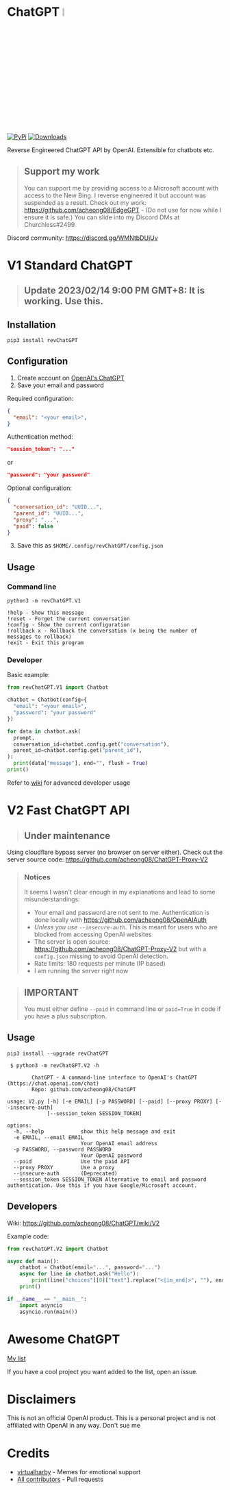 # ChatGPT <img src="https://github.com/acheong08/ChatGPT/blob/main/logo.png?raw=true" width="7%"></img>

[![PyPi](https://img.shields.io/pypi/v/revChatGPT.svg)](https://pypi.python.org/pypi/revChatGPT)
[![Downloads](https://static.pepy.tech/badge/revchatgpt)](https://pypi.python.org/pypi/revChatGPT)

Reverse Engineered ChatGPT API by OpenAI. Extensible for chatbots etc.

> ## Support my work
> You can support me by providing access to a Microsoft account with access to the New Bing. I reverse engineered it but account was suspended as a result. Check out my work: https://github.com/acheong08/EdgeGPT - (Do not use for now while I ensure it is safe.) You can slide into my Discord DMs at Churchless#2499

Discord community: https://discord.gg/WMNtbDUjUv

# V1 Standard ChatGPT
> ## Update 2023/02/14 9:00 PM GMT+8: It is working. Use this.

## Installation
`pip3 install revChatGPT`

## Configuration

1. Create account on [OpenAI's ChatGPT](https://chat.openai.com/)
2. Save your email and password

Required configuration:

```json
{
  "email": "<your email>",
}
```

Authentication method:
```json
"session_token": "..."
```
or
```json
"password": "your password"
```

Optional configuration:

```json
{
  "conversation_id": "UUID...",
  "parent_id": "UUID...",
  "proxy": "...",
  "paid": false
}
```

3. Save this as `$HOME/.config/revChatGPT/config.json`

## Usage

### Command line

`python3 -m revChatGPT.V1`

```
!help - Show this message
!reset - Forget the current conversation
!config - Show the current configuration
!rollback x - Rollback the conversation (x being the number of messages to rollback)
!exit - Exit this program
```

### Developer

Basic example:
```python
from revChatGPT.V1 import Chatbot

chatbot = Chatbot(config={
  "email": "<your email>",
  "password": "your password"
})

for data in chatbot.ask(
  prompt,
  conversation_id=chatbot.config.get("conversation"),
  parent_id=chatbot.config.get("parent_id"),
):
  print(data["message"], end="", flush = True)
print()
```

Refer to [wiki](https://github.com/acheong08/ChatGPT/wiki/V1) for advanced developer usage


# V2 Fast ChatGPT API

> ## Under maintenance

Using cloudflare bypass server (no browser on server either). Check out the server source code: https://github.com/acheong08/ChatGPT-Proxy-V2

> ### Notices
> It seems I wasn't clear enough in my explanations and lead to some misunderstandings:
> - Your email and password are not sent to me. Authentication is done locally with https://github.com/acheong08/OpenAIAuth
>  - *Unless you use `--insecure-auth`*. This is meant for users who are blocked from accessing OpenAI websites
> - The server is open source: https://github.com/acheong08/ChatGPT-Proxy-V2 but with a `config.json` missing to avoid OpenAI detection.
> - Rate limits: 180 requests per minute (IP based)
> - I am running the server right now

> ## IMPORTANT
> You must either define `--paid` in command line or `paid=True` in code if you have a plus subscription.

## Usage

`pip3 install --upgrade revChatGPT`

```
 $ python3 -m revChatGPT.V2 -h

        ChatGPT - A command-line interface to OpenAI's ChatGPT (https://chat.openai.com/chat)
        Repo: github.com/acheong08/ChatGPT

usage: V2.py [-h] [-e EMAIL] [-p PASSWORD] [--paid] [--proxy PROXY] [--insecure-auth]
             [--session_token SESSION_TOKEN]

options:
  -h, --help            show this help message and exit
  -e EMAIL, --email EMAIL
                        Your OpenAI email address
  -p PASSWORD, --password PASSWORD
                        Your OpenAI password
  --paid                Use the paid API
  --proxy PROXY         Use a proxy
  --insecure-auth       (Deprecated)
  --session_token SESSION_TOKEN Alternative to email and password authentication. Use this if you have Google/Microsoft account.
```

## Developers
Wiki: https://github.com/acheong08/ChatGPT/wiki/V2

Example code:
```python
from revChatGPT.V2 import Chatbot

async def main():
    chatbot = Chatbot(email="...", password="...")
    async for line in chatbot.ask("Hello"):
        print(line["choices"][0]["text"].replace("<|im_end|>", ""), end="", flush = True)
    print()

if __name__ == "__main__":
    import asyncio
    asyncio.run(main())
```


# Awesome ChatGPT

[My list](https://github.com/stars/acheong08/lists/awesome-chatgpt)

If you have a cool project you want added to the list, open an issue.

# Disclaimers

This is not an official OpenAI product. This is a personal project and is not affiliated with OpenAI in any way. Don't sue me

# Credits

- [virtualharby](https://twitter.com/virtualharby) - Memes for emotional support
- [All contributors](https://github.com/acheong08/ChatGPT/graphs/contributors) - Pull requests

